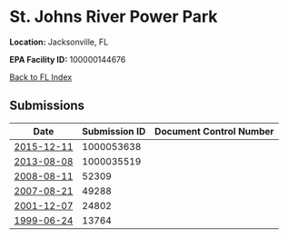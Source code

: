 # St. Johns River Power Park

**Location:** Jacksonville, FL

**EPA Facility ID:** 100000144676

[Back to FL Index](../../index.md)

## Submissions

| Date | Submission ID | Document Control Number |
|------|--------------|-------------------------|
| [2015-12-11](submissions/1000053638.md) | 1000053638 |  |
| [2013-08-08](submissions/1000035519.md) | 1000035519 |  |
| [2008-08-11](submissions/52309.md) | 52309 |  |
| [2007-08-21](submissions/49288.md) | 49288 |  |
| [2001-12-07](submissions/24802.md) | 24802 |  |
| [1999-06-24](submissions/13764.md) | 13764 |  |
